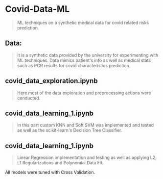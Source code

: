 # Covid-Data-ML
> ML techniques on a synthetic medical data for covid related risks prediction.

## Data:
> It is a synthetic data provided by the university for experimenting with ML techniques.
> Data mimics patient's info as well as medical stats such as PCR results for covid characteristics prediction.

## covid_data_exploration.ipynb
> Here most of the data exploration and preprocessing actions were conducted.

## covid_data_learning_1.ipynb
> In this part custom KNN and Soft SVM was implemented and tested as well as the scikit-learn's Decision Tree Classifier.

## covid_data_learning_1.ipynb
> Linear Regression implementation and testing as well as applying L2, L1 Regularizations and Polynomial Data Fit.

All models were tuned with Cross Validation.
